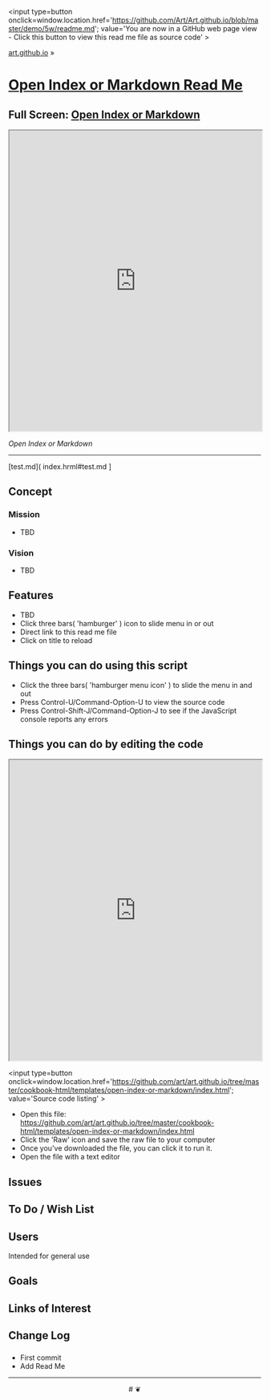 ﻿<span style=display:none; >[You are now in a GitHub source code view - click this link to view Read Me file as a web page]
( https://art.github.io/demo/5w/#readme.md "View file as a web page." ) </span>
<input type=button onclick=window.location.href='https://github.com/Art/Art.github.io/blob/master/demo/5w/readme.md'; 
value='You are now in a GitHub web page view - Click this button to view this read me file as source code' >

[art.github.io]( https://art.github.io ) &raquo; 

[Open Index or Markdown Read Me]( https://art.github.io/templates/open-index-or-markdown/index.html#readme.md )
===

## Full Screen: [ Open Index or Markdown ]( https://art.github.io/templates/open-index-or-markdown/index.html )


<img src="" style=display:none; width=800 >


<iframe src=https://art.github.io/cookbook-html/templates/open-index-or-markdown/index.html width=100% height=600px ></iframe>


_Open Index or Markdown_

***

[test.md]( index.hrml#test.md ]



## Concept

### Mission

* TBD


### Vision

* TBD

## Features

* TBD
* Click three bars( 'hamburger' ) icon to slide menu in or out
* Direct link to this read me file
* Click on title to reload 


## Things you can do using this script


* Click the three bars( 'hamburger menu icon' ) to slide the menu in and out
* Press Control-U/Command-Option-U to view the source code
* Press Control-Shift-J/Command-Option-J to see if the JavaScript console reports any errors



## Things you can do by editing the code

<iframe src='https://art.github.io/cookbook-html/examples/libraries/ace-editor/ace-view-r1.html#
	https://art.github.io/cookbook-html/templates/open-index-or-markdown/index.html' width=100% height=600 ></iframe>

<input type=button onclick=window.location.href='https://github.com/art/art.github.io/tree/master/cookbook-html/templates/open-index-or-markdown/index.html';
value='Source code listing' >


* Open this file: https://github.com/art/art.github.io/tree/master/cookbook-html/templates/open-index-or-markdown/index.html
* Click the 'Raw' icon and save the raw file to your computer
* Once you've downloaded the file, you can click it to run it.
* Open the file with a text editor


## Issues



## To Do / Wish List



## Users

Intended for general use


## Goals


## Links of Interest



## Change Log

### 

* First commit
* Add Read Me


***

<center title='Jaanga ~ your 3D happy place' >
# <a href=javascript:window.scrollTo(0,0); style=text-decoration:none; > ❦ </a>
</center>
